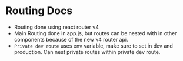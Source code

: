 # Routing Docs
- Routing done using react router v4
- Main Routing done in app.js, but routes can be nested with
in other components because of the new v4 router api.
- `Private dev route` uses env variable, make sure to set in dev
and production. Can nest private routes within private dev route.
